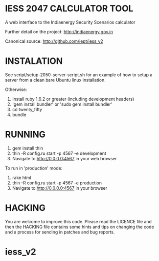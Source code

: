 # IESS 2047 CALCULATOR TOOL

A web interface to the Indiaenergy Security Scenarios  calculator

Further detail on the project:
http://indiaenergy.gov.in

Canonical source:
http://github.com/iept/iess_v2

# INSTALATION

See script/setup-2050-server-script.sh for an example of how to setup a server from a clean bare Ubuntu linux installation.

Otherwise:
1. Install ruby 1.9.2 or greater (including development headers)
2. 'gem install bundler' or 'sudo gem install bundler'
3. cd twenty_fifty
4. bundle

# RUNNING

1. gem install thin
2. thin -R config.ru start -p 4567 -e development
3. Navigate to http://0.0.0.0:4567 in your web browser

To run in 'production' mode:

1. rake html
2. thin -R config.ru start -p 4567 -e production
3. Navigate to http://0.0.0.0:4567 in your browser

# HACKING

You are welcome to improve this code. Please read the LICENCE file and then the HACKING file contains some hints and tips on changing the code and a process for sending in patches and bug reports.
# iess_v2
